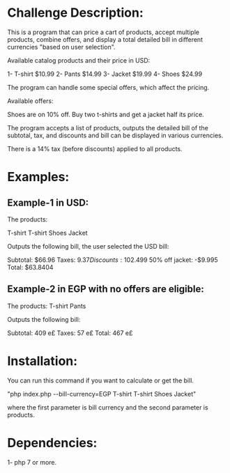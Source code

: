 Challenge Description:
================================================================================

This is a program that can price a cart of products, accept multiple products, combine offers, and display a total detailed bill in different currencies "based on user selection".

Available catalog products and their price in USD:

1- T-shirt $10.99
2- Pants $14.99
3- Jacket $19.99
4- Shoes $24.99

The program can handle some special offers, which affect the pricing.

Available offers:

Shoes are on 10% off.
Buy two t-shirts and get a jacket half its price.

The program accepts a list of products, outputs the detailed bill of the subtotal, tax, and discounts and bill can be displayed in various currencies.

There is a 14% tax (before discounts) applied to all products.

Examples:
================================================================================

Example-1 in USD:
------------------

The products:

T-shirt
T-shirt
Shoes
Jacket

Outputs the following bill, the user selected the USD bill:

Subtotal: $66.96
Taxes: $9.37
Discounts:
	10% off shoes: -$2.499
	50% off jacket: -$9.995
Total: $63.8404

Example-2 in EGP with no offers are eligible:
---------------------------------------------

The products:
T-shirt
Pants

Outputs the following bill:

Subtotal: 409 e£
Taxes: 57 e£
Total: 467 e£


Installation:
================================================================================

You can run this command if you want to calculate or get the bill.

"php index.php --bill-currency=EGP T-shirt T-shirt Shoes Jacket"

 where the first parameter is bill currency and the second parameter is products.

Dependencies:
================================================================================
1- php 7 or more.
